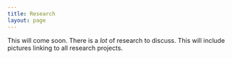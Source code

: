```yaml
---
title: Research
layout: page
---
```


This will come soon. There is a *lot* of research to discuss. This will
include pictures linking to all research projects.
